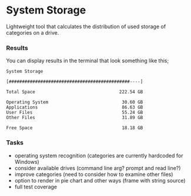 System Storage
==============

Lightweight tool that calculates the distribution of used storage of categories on a drive.

### Results

You can display results in the terminal that look something like this;

```
System Storage

[##############################################----]

Total Space                                222.54 GB

Operating System                            30.60 GB
Applications                                86.63 GB
User Files                                  55.24 GB
Other Files                                 31.89 GB

Free Space                                  18.18 GB
```

### Tasks

 - operating system recognition (categories are currently hardcoded for Windows)
 - consider available drives (command line arg? prompt and read line?)
 - improve categories (need to consider how to examine other files)
 - option to render in pie chart and other ways (frame with string source)
 - full test coverage